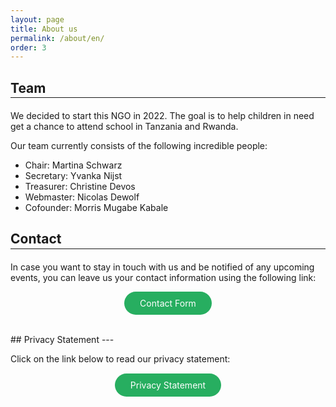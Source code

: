 ```yaml
---
layout: page
title: About us
permalink: /about/en/
order: 3
---
```


<style>
    .my_button {
        border: none;
        color: white !important;
        background-color: #27ae60;
        padding: 10px 25px;
        border-radius: 20px;
        cursor: pointer;
        text-decoration: none;
        font-size: inherit;
        font-family: inherit;
    }

    .my_button:hover {
        color: black !important;
        text-decoration: none
    }

    hr {
        margin-top: -15px;
        margin-bottom: 20px;
    }
</style>

## Team
---

We decided to start this NGO in 2022. The goal is to help children in need get a chance to attend school in Tanzania and Rwanda.

Our team currently consists of the following incredible people:
* Chair: Martina Schwarz
* Secretary: Yvanka Nijst
* Treasurer: Christine Devos
* Webmaster: Nicolas Dewolf
* Cofounder: Morris Mugabe Kabale

## Contact
---

In case you want to stay in touch with us and be notified of any upcoming events, you can leave us your contact information using the following link:

<form action = "https://docs.google.com/forms/d/e/1FAIpQLScbe8BRI2kehvG2h-it-rGgkTVMi5zLp5Hrc3_jH81RIZ87-g/viewform" target = "_blank" style = "text-align: center">
    <input type = "submit" class = "my_button" value = "Contact Form">
</form>

<br>
## Privacy Statement
---

Click on the link below to read our privacy statement:

<div style = "text-align: center; margin-top: 5%">
    <a href = "{{site.baseurl}}/privacy/" class = "my_button"> Privacy Statement </a>
</div>